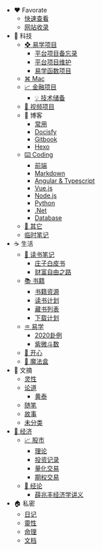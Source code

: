 - :heart: Favorate
  - [快速查看](快捷/)
  - [网站收录](快捷/mywebs.md)
- :key: 科技
  - [❖ 易学项目](科技/华鹤易学项目/)
    - [平台项目备忘录](科技/华鹤易学项目/备忘录.md)  
    - [平台项目维护](科技/华鹤易学项目/项目维护.md) 
    - [易学函数项目](科技/华鹤易学项目/易学函数项目.md) 
  - [⌘ Mac](科技/mac/)
  - [📈 金融项目](科技/金融项目/)
    - [💡 技术储备](科技/金融项目/技术储备/)
  - [🎥 视频项目](科技/视频项目/)
  - 🛁 博客
    - [常用](科技/blog/)
    - [Docisfy](科技/blog/docsify/)
    - [Gitbook](科技/blog/gitbook/)
    - [Hexo](科技/blog/hexo/)
  - [⌨️ Coding](科技/coding/)
    - [前端](科技/coding/frontend/)
    - [Markdown](科技/coding/markdown/)
    - [Angular & Typescript](科技/coding/angular_typescript/)
    - [Vue.js](科技/coding/vue/)
    - [Node.js](科技/coding/nodejs/)
    - [Python](科技/coding/python/)
    - [.Net](科技/coding/dotNet/)
    - [Database](科技/coding/database/)
  - [🔭 其它](科技/others/)
  - [临时笔记](科技/temp.md)
- :coffee: 生活
  - [📝 读书笔记](生活/读书笔记/)
    - [庄子白皮书](生活/读书笔记/庄子白皮书/总论.md)
    - [财富自由之路](生活/读书笔记/财富自由之路/导论.md)
  - [📚 书籍](生活/书籍/)
    -  [书籍资源](生活/书籍/书籍资源.md) 
    -  [读书计划](生活/书籍/gelesene.md)
    -  [藏书列表](生活/书籍/bueche.md)
    -  [下载计划](生活/书籍/downloadlist.md)
  - [♒︎ 易学](生活/易学/)
    - [2020卦例](生活/易学/2020卦例/)
    - [紫微斗数](生活/易学/紫微斗数/README.md)
  - [🦋 开心](生活/开心/)
  - [🎁 魔法盒](生活/魔法盒/)
- :memo: 文摘
  - [灵性](摘录/灵性/)
  - [论道](摘录/论道/)
    - [黄泰](摘录/论道/黄泰/)
  - [随笔](摘录/随笔/)
  - [故事](摘录/故事/)
  - [未分类](摘录/未分类/)
- [:bank: 经济](经济/)
  - [📈 股市](经济/股市/)
    - [理论](经济/股市/理论/)
    - [投资记录](经济/股市/投资记录/)
    - [量化交易](经济/股市/量化交易/)
    - [期权交易](经济/股市/期权交易/)
  - [📰 经论](经济/经论/)
    - [薛兆丰经济学讲义](经济/经论/薛兆丰经济学讲义/1稀缺.md)
- :house: 私密
  - [日记](personal/日记本/)
  - [靈性](personal/靈性/)
  - [命理](personal/cases/)
  - [文档](personal/doc/)